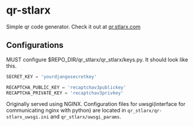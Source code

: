 # qr-stlarx
Simple qr code generator. Check it out at [qr.stlarx.com](https://qr.stlarx.com)

## Configurations
MUST configure $REPO_DIR/qr_stlarx/qr_stlarx/keys.py. It should look like this.

``` python
SECRET_KEY = 'yourdjangosecretkey'

RECAPTCHA_PUBLIC_KEY = 'recaptchav3publickey' 
RECAPTCHA_PRIVATE_KEY = 'recaptchav3privkey'
```

Originally served using NGINX. Configuration files for uwsgi(interface for communicating nginx with python) are located in ``qr_stlarx/qr-stlarx_uwsgi.ini`` and ``qr_stlarx/uwsgi_params``. 
